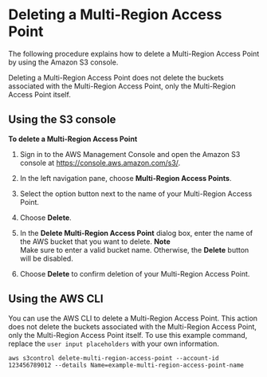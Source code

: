 # Deleting a Multi\-Region Access Point<a name="multi-region-access-point-delete-examples"></a>

The following procedure explains how to delete a Multi\-Region Access Point by using the Amazon S3 console\.

Deleting a Multi\-Region Access Point does not delete the buckets associated with the Multi\-Region Access Point, only the Multi\-Region Access Point itself\. 

## Using the S3 console<a name="multi-region-access-point-delete-console"></a>

**To delete a Multi\-Region Access Point**

1. Sign in to the AWS Management Console and open the Amazon S3 console at [https://console\.aws\.amazon\.com/s3/](https://console.aws.amazon.com/s3/)\.

1. In the left navigation pane, choose **Multi\-Region Access Points**\.

1. Select the option button next to the name of your Multi\-Region Access Point\.

1. Choose **Delete**\.

1. In the **Delete Multi\-Region Access Point** dialog box, enter the name of the AWS bucket that you want to delete\.
**Note**  
Make sure to enter a valid bucket name\. Otherwise, the **Delete** button will be disabled\.

1. Choose **Delete** to confirm deletion of your Multi\-Region Access Point\.

## Using the AWS CLI<a name="multi-region-access-point-delete-cli"></a>

You can use the AWS CLI to delete a Multi\-Region Access Point\. This action does not delete the buckets associated with the Multi\-Region Access Point, only the Multi\-Region Access Point itself\. To use this example command, replace the `user input placeholders` with your own information\.

```
aws s3control delete-multi-region-access-point --account-id 123456789012 --details Name=example-multi-region-access-point-name
```